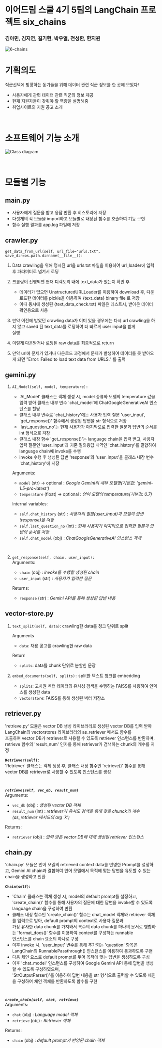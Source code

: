 # 이어드림 스쿨 4기 5팀의 LangChain 프로젝트 six_chains
### 김아민, 김지연, 길기현, 박우열, 전성환, 한지원

![6-chains](https://github.com/Styro29/six_chains/assets/133292854/232724ea-af0a-4465-aa85-459e78e4f662)


# 기획의도
직군선택에 방황하는 동기들을 위해 데이터 관련 직군 정보를 한 곳에 모았다!
- 사용자에게 관련 데이터 관련 직군의 정보 제공
- 현재 지원자들이 갖춰야 할 역량을 설명해줌
- 취업사이트의 지원 공고 소개

<br/> 

# 소프트웨어 기능 소개
![Class diagram](https://github.com/Styro29/six_chains/assets/133292854/1ce8c041-7bef-416d-bf2a-96f6dc5a3544)

<br/> 

# 모듈별 기능
## main.py
 - 사용자에게 질문을 받고 응답 반환 후 히스토리에 저장
 - 다섯개의 각 모듈을 import하고 모듈별로 내장된 함수를 호출하여 기능 구현
 - 함수 실행 결과를 app.log 파일에 저장


## crawler.py
`get_data_from_url(self, url_file="urls.txt", save_dir=os.path.dirname(__file__)):`<br>

1. Data crawling을 위해 명시된 url을 urls.txt 파일을 이용하여 url_loader에 입력 후 파라미터로 넘겨서 로딩

2. 크롤링이 진행되면 현재 디렉토리 내에 text_data가 있는지 확인 후 
	- 데이터가 없으면 UnstructuredURLLoader를 이용하여 download 후, 다운로드한 데이터를 pickle을 이용하여 {text_data} binary file 로 저장
	- 이때 동시에 생성된 {text_data_check.txt} 파일은 테스트시, 받아온 데이터 확인용으로 사용

3. 만약 이전에 받았던 crawling data가 이미 있을 경우에는 다시 url crawling을 하지 않고 saved 된 text_data를 로딩하여 더 빠르게 user input을 받게<br>실행

4. 이렇게 다운받거나 로딩된 raw data를 최종적으로 return

5. 만약 url에 문제가 있거나 다운로드 과정에서 문제가 발생하여 데이터를 못 받아오게 되면
	"Error: Failed to load text data from URLS." 를 출력


## gemini.py
1. `AI_Model(self, model, temperature):`<br>
	- 'AI_Model' 클래스는 객체 생성 시, model 종류와 모델의 temperature 값을 입력 받아 클래스 내부 변수 'chat_model'에 ChatGoogleGenerativeAI 인스턴스를 할당
	- 클래스 내부 변수로 'chat_history'에는 사용자 입력 질문 'user_input', 'get_response()' 함수에서 생성된 답변을 str 형식으로 저장
	- 'last_question_no'는 현재 사용자가 마지막으로 입력한 질문과 답변의 순서를 int 형식으로 저장
	- 클래스 내장 함수 'get_response()'는 language chain을 입력 받고, 사용자 입력 질문인 'user_input'과 기존 질의응답 내역인 'chat_history'를 결합하여<br>language chain에 invoke를 수행 
	- invoke 수행 후 생성된 답변 'response'와 'user_input'을 클래스 내장 변수 'chat_history'에 저장

	Arguments:
	- `model` (str) -> optional : *Google Gemini의 세부 모델명(기본값: 'gemini-1.5-pro-latest')*
	- `temperature` (float) -> optional : *언어 모델의 temperature(기본값: 0.7)*
	
	Internal variables:
	- `self.chat_history` (str) : *사용자의 질문(user_input)과 모델의 답변(response)을 저장*
	- `self.last_question_no` (int) : *현재 사용자가 마지막으로 입력한 질문과 답변의 순서를 저장*
	- `self.chat_model` (obj) : *ChatGoogleGenerativeAI 인스턴스 객체*

<br/> 

2. `get_response(self, chain, user_input):`<br>
	Arguments:
	- `chain` (obj) :  *invoke를 수행할 생성된 chain*
	- `user_input` (str) : *사용자가 입력한 질문*
	
	Returns:
	- `response` (str) : *Gemini API를 통해 생성된 답변 내용*


## vector-store.py
1. `text_split(self, data)`: 
	crawling한 data를 청크 단위로 split

	Arguments
	- `data`: 채용 공고를 crawling한 raw data

	Return
	- `splits`: data를 chunk 단위로 분할한 문장


2. `embed_documents(self, splits):`
	split한 텍스트 청크를 embedding

	- `splits`: 고차원 벡터 데이터의 유사성 검색을 수행하는 FAISS를 사용하여 인덱스를 생성한 data
	- `vectorstore`: FAISS를 통해 생성된 벡터 저장소


## retriever.py
'retrieve.py' 모듈은 vector DB 생성 라이브러리로 생성된 vector DB를 입력 받아 LangChain의 vectorstores 라이브러리의 as_retriever 메서드 함수를<br>호출하여 vector DB가 retriever로 사용될 수 있도록 retriever 인스턴스를 반환하며, retrieve 함수의 'result_num' 인자를 통해 retriever가 검색하는 chunk의 개수를 지정

**`Retriever(self)`:** <br>
'Retriever' 클래스는 객체 생성 후, 클래스 내장 함수인 'retrieve()' 함수를 통해 vector DB를 retriever로 사용할 수 있도록 인스턴스를 생성<br>

<br/> 

***`retrieve(self, vec_db, result_num)`***<br>
Arguments:
- `vec_db` (obj) :  *생성된 vector DB 객체*
- `result_num` (int) : *retriever가 유사도 검색을 통해 찾을 chunck의 개수(as_retriever 메서드의 arg 'k')*

Returns:
- `retriever` (obj) : *입력 받은 vector DB에 대해 생성된 retriever 인스턴스*


## chain.py
'chain.py' 모듈은 언어 모델의 retrieved context data를 반영한 Prompt를 설정하고, Gemini AI chain과 결합하여 언어 모델에서 목적에 맞는 답변을 유도할 수 있는 chain을 생성하고 반환

**`Chain(self)`:** <br>
- 'Chain' 클래스는 객체 생성 시, model의 default prompt를 설정하고, 'create_chain()' 함수를 통해 사용자의 질문에 대한 답변을 invoke할 수 있도록 language chain을 구성하여 반환<br>
- 클래스 내장 함수인 'create_chain()' 함수는 chat_model 객체와 retriever 객체를 입력으로 받아, default prompt의 context로 사용자 질문과<br>가장 유사한 data chunk를 가져와서
  복수의 data chunk를 하나의 문서로 병합하는 'format_docs()' 함수를 이용하여 context를 구성하는 runnable<br>인스턴스를 chain 요소의 하나로 구성
- 이후 invoke 시, 'user_input' 변수를 통해 추가되는 'question' 항목은 LangChain의 RunnablePassthrough() 인스턴스를 이용하여 통과하도록 구현
- 다음 체인 요소로 default prompt를 두어 목적에 맞는 답변을 생성하도록 구성
- 이후 'chat_model' 인스턴스를 구성하여 Google Gemini API 통해 답변을 생성할 수 있도록 구성하였으며, <br>'StrOutputParser()'를 이용하여 답변 내용을
  str 형식으로 출력할 수 있도록 체인을 구성하여 체인 객체를 반환하도록 함수를 구현<br>

<br/> 

***`create_chain(self, chat, retrieve)`***<br>
Arguments:
- `chat` (obj) : *Language model 객체*
- `retrieve` (obj) : *Retriever 객체*

Returns:
- `chain` (obj) : *default prompt가 반영된 chain 객체*
<br>
<br>
